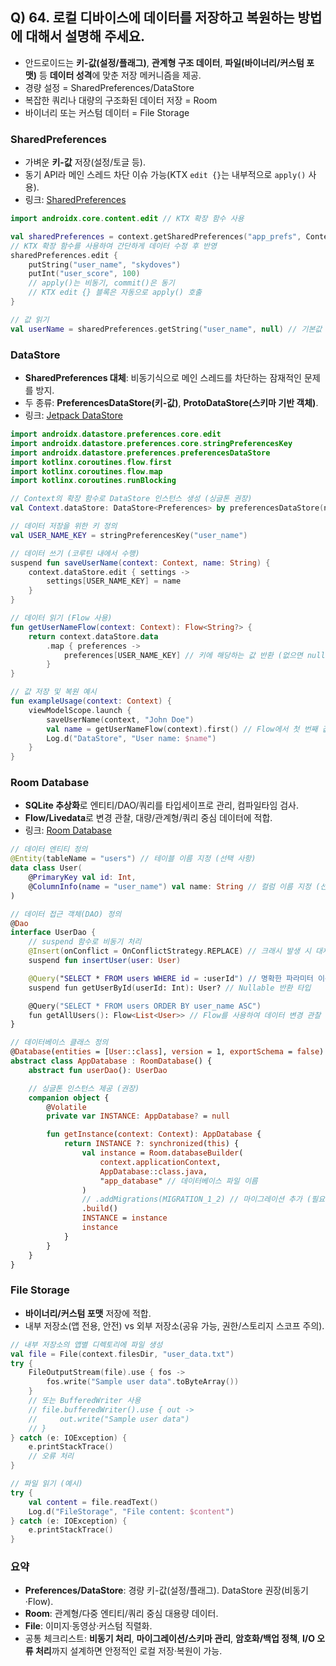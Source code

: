 ## Q) 64. 로컬 디바이스에 데이터를 저장하고 복원하는 방법에 대해서 설명해 주세요.

* 안드로이드는 **키-값(설정/플래그)**, **관계형 구조 데이터**, **파일(바이너리/커스텀 포맷)** 등 **데이터 성격**에 맞춘 저장 메커니즘을 제공.
* 경량 설정 = SharedPreferences/DataStore
* 복잡한 쿼리나 대량의 구조화된 데이터 저장 = Room
* 바이너리 또는 커스텀 데이터 = File Storage

### SharedPreferences

* 가벼운 **키-값** 저장(설정/토글 등).
* 동기 API라 메인 스레드 차단 이슈 가능(KTX `edit {}`는 내부적으로 `apply()` 사용).
* 링크: [SharedPreferences](https://developer.android.com/training/data-storage/shared-preferences)

```kotlin
import androidx.core.content.edit // KTX 확장 함수 사용

val sharedPreferences = context.getSharedPreferences("app_prefs", Context.MODE_PRIVATE)
// KTX 확장 함수를 사용하여 간단하게 데이터 수정 후 반영
sharedPreferences.edit {
    putString("user_name", "skydoves")
    putInt("user_score", 100)
    // apply()는 비동기, commit()은 동기
    // KTX edit {} 블록은 자동으로 apply() 호출
}

// 값 읽기
val userName = sharedPreferences.getString("user_name", null) // 기본값 지정
```

### DataStore

* **SharedPreferences 대체**: 비동기식으로 메인 스레드를 차단하는 잠재적인 문제를 방지.
* 두 종류: **PreferencesDataStore(키-값)**, **ProtoDataStore(스키마 기반 객체)**.
* 링크: [Jetpack DataStore](https://developer.android.com/topic/libraries/architecture/datastore)

```kotlin
import androidx.datastore.preferences.core.edit
import androidx.datastore.preferences.core.stringPreferencesKey
import androidx.datastore.preferences.preferencesDataStore
import kotlinx.coroutines.flow.first
import kotlinx.coroutines.flow.map
import kotlinx.coroutines.runBlocking

// Context의 확장 함수로 DataStore 인스턴스 생성 (싱글톤 권장)
val Context.dataStore: DataStore<Preferences> by preferencesDataStore(name = "settings")

// 데이터 저장을 위한 키 정의
val USER_NAME_KEY = stringPreferencesKey("user_name")

// 데이터 쓰기 (코루틴 내에서 수행)
suspend fun saveUserName(context: Context, name: String) {
    context.dataStore.edit { settings ->
        settings[USER_NAME_KEY] = name
    }
}

// 데이터 읽기 (Flow 사용)
fun getUserNameFlow(context: Context): Flow<String?> {
    return context.dataStore.data
        .map { preferences ->
            preferences[USER_NAME_KEY] // 키에 해당하는 값 반환 (없으면 null)
        }
}

// 값 저장 및 복원 예시
fun exampleUsage(context: Context) {
    viewModelScope.launch {
        saveUserName(context, "John Doe")
        val name = getUserNameFlow(context).first() // Flow에서 첫 번째 값 가져오기
        Log.d("DataStore", "User name: $name")
    }
}
```

### Room Database

* **SQLite 추상화**로 엔티티/DAO/쿼리를 타입세이프로 관리, 컴파일타임 검사.
* **Flow/Livedata**로 변경 관찰, 대량/관계형/쿼리 중심 데이터에 적합.
* 링크: [Room Database](https://developer.android.com/training/data-storage/room)

```kotlin
// 데이터 엔티티 정의
@Entity(tableName = "users") // 테이블 이름 지정 (선택 사항)
data class User(
    @PrimaryKey val id: Int,
    @ColumnInfo(name = "user_name") val name: String // 컬럼 이름 지정 (선택 사항)
)

// 데이터 접근 객체(DAO) 정의
@Dao
interface UserDao {
    // suspend 함수로 비동기 처리
    @Insert(onConflict = OnConflictStrategy.REPLACE) // 크래시 발생 시 대체 전략
    suspend fun insertUser(user: User)

    @Query("SELECT * FROM users WHERE id = :userId") // 명확한 파라미터 이름 사용
    suspend fun getUserById(userId: Int): User? // Nullable 반환 타입

    @Query("SELECT * FROM users ORDER BY user_name ASC")
    fun getAllUsers(): Flow<List<User>> // Flow를 사용하여 데이터 변경 관찰
}

// 데이터베이스 클래스 정의
@Database(entities = [User::class], version = 1, exportSchema = false) // 스키마 내보내기 비활성화 (선택 사항)
abstract class AppDatabase : RoomDatabase() {
    abstract fun userDao(): UserDao

    // 싱글톤 인스턴스 제공 (권장)
    companion object {
        @Volatile
        private var INSTANCE: AppDatabase? = null

        fun getInstance(context: Context): AppDatabase {
            return INSTANCE ?: synchronized(this) {
                val instance = Room.databaseBuilder(
                    context.applicationContext,
                    AppDatabase::class.java,
                    "app_database" // 데이터베이스 파일 이름
                )
                // .addMigrations(MIGRATION_1_2) // 마이그레이션 추가 (필요시)
                .build()
                INSTANCE = instance
                instance
            }
        }
    }
}
```

### File Storage

* **바이너리/커스텀 포맷** 저장에 적합.
* 내부 저장소(앱 전용, 안전) vs 외부 저장소(공유 가능, 권한/스토리지 스코프 주의).

```kotlin
// 내부 저장소의 앱별 디렉토리에 파일 생성
val file = File(context.filesDir, "user_data.txt")
try {
    FileOutputStream(file).use { fos ->
        fos.write("Sample user data".toByteArray())
    }
    // 또는 BufferedWriter 사용
    // file.bufferedWriter().use { out ->
    //     out.write("Sample user data")
    // }
} catch (e: IOException) {
    e.printStackTrace()
    // 오류 처리
}

// 파일 읽기 (예시)
try {
    val content = file.readText()
    Log.d("FileStorage", "File content: $content")
} catch (e: IOException) {
    e.printStackTrace()
}
```

### 요약

* **Preferences/DataStore**: 경량 키-값(설정/플래그). DataStore 권장(비동기·Flow).
* **Room**: 관계형/다중 엔티티/쿼리 중심 대용량 데이터.
* **File**: 이미지·동영상·커스텀 직렬화.
* 공통 체크리스트: **비동기 처리**, **마이그레이션/스키마 관리**, **암호화/백업 정책**, **I/O 오류 처리**까지 설계하면 안정적인 로컬 저장·복원이 가능.
